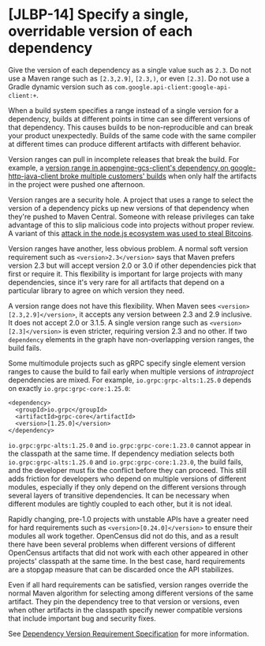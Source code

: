 # [JLBP-14] Specify a single, overridable version of each dependency

Give the version of each dependency as a single value such as `2.3`.
Do not use a Maven range such as `[2.3,2.9]`, `[2.3,)`, or even `[2.3]`.
Do not use a Gradle dynamic version such as
`com.google.api-client:google-api-client:+`.

When a build system specifies a range instead of a
single version for a dependency, builds at different points
in time can see different versions of that dependency.
This causes builds to be non-reproducible and can break your product unexpectedly. Builds of the same code with the same compiler at different
times can produce different artifacts with different behavior.

Version ranges can pull in incomplete releases that break the
build. For example, a [version range in appengine-gcs-client's
dependency on google-http-java-client broke multiple customers'
builds](https://github.com/GoogleCloudPlatform/appengine-gcs-client/issues/71)
when only half the artifacts in the project were pushed one afternoon.

Version ranges are a security hole. A project that uses a range to select
the version of a dependency picks up new versions of that dependency when
they're pushed to Maven Central. Someone with release privileges can take
advantage of this to slip malicious code into projects without proper review. A
variant of this [attack in the node.js ecosystem was used to steal
Bitcoins](https://www.theregister.co.uk/2018/11/26/npm_repo_bitcoin_stealer/).

Version ranges have another, less obvious problem. A normal soft version
requirement such as `<version>2.3</version>` says that Maven prefers
version 2.3 but will accept version 2.0 or 3.0 if other dependencies
pick that first or require it. This flexibility is important
for large projects with many dependencies, since it's very rare for
all artifacts that depend on a particular library to agree on which version they
need.

A version range does not have this flexibility. When Maven sees
`<version>[2.3,2.9]</version>`, it accepts any version between 2.3 and 2.9 inclusive. It does not accept 2.0 or 3.1.5.
A single version range such as `<version>[2.3]</version>` is even stricter,
requiring version 2.3 and no other. If two `dependency` elements in the
graph have non-overlapping version ranges, the build fails.

Some multimodule  projects such as gRPC specify single element version ranges
to cause the build to fail early when multiple versions of *intraproject*
dependencies are mixed. For example, 
`io.grpc:grpc-alts:1.25.0` depends on exactly `io.grpc:grpc-core:1.25.0`:

```
<dependency>
  <groupId>io.grpc</groupId>
  <artifactId>grpc-core</artifactId>
  <version>[1.25.0]</version>
</dependency>
```

`io.grpc:grpc-alts:1.25.0` and `io.grpc:grpc-core:1.23.0` cannot appear in 
the classpath at the same time. If dependency mediation selects both
`io.grpc:grpc-alts:1.25.0` and `io.grpc:grpc-core:1.23.0`, the build fails, and the developer must fix the conflict before they can proceed. This still
adds friction for developers who depend on multiple versions of
different modules, especially if they only depend on the different 
versions through several layers of transitive dependencies. It can be 
necessary when different modules are tightly coupled to each other,
but it is not ideal.

Rapidly changing, pre-1.0 projects with unstable APIs have a greater 
need for hard requirements such as `<version>[0.24.0]</version>` 
to ensure their modules all work together. 
OpenCensus did not do this, and as a result there have been several problems
when different versions of different OpenCensus artifacts that 
did not work with each other appeared in other projects' 
classpath at the same time. In the best case, hard requirements are
a stopgap measure that can be discarded once the API stabilizes.

Even if all hard requirements can be satisfied, version ranges override
the normal Maven algorithm for selecting among different versions of the
same artifact. They pin the dependency tree to that version or versions,
even when other artifacts in the classpath specify newer compatible versions
that include important bug and security fixes.

See [Dependency Version Requirement Specification](https://maven.apache.org/pom.html#Dependency_Version_Requirement_Specification)
for more information.
